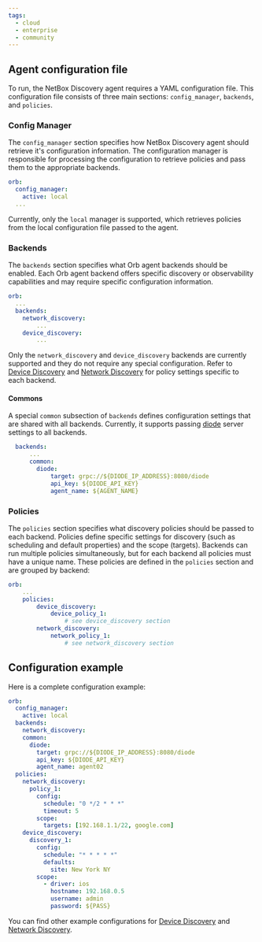 ```yaml
---
tags:
  - cloud
  - enterprise
  - community
---
```


## Agent configuration file
To run, the NetBox Discovery agent requires a YAML configuration file. This configuration file consists of three main sections: `config_manager`, `backends`, and `policies`.


### Config Manager
The `config_manager` section specifies how NetBox Discovery agent should retrieve it's configuration information. The configuration manager is responsible for processing the configuration to retrieve policies and pass them to the appropriate backends.

```yaml
orb:
  config_manager:
    active: local
  ...
```

Currently, only the `local` manager is supported, which retrieves policies from the local configuration file passed to the agent.

### Backends
The `backends` section specifies what Orb agent backends should be enabled. Each Orb agent backend offers specific discovery or observability capabilities and may require specific configuration information.  

```yaml
orb:
  ...
  backends:
    network_discovery:
        ...
    device_discovery:
        ...
```
Only the `network_discovery` and `device_discovery` backends are currently supported and they do not require any special configuration. Refer to [Device Discovery](device_discovery.md) and [Network Discovery](network_discovery.md) for policy settings specific to each backend. 

#### Commons
A special `common` subsection of `backends` defines configuration settings that are shared with all backends. Currently, it supports passing [diode](https://github.com/netboxlabs/diode) server settings to all backends.

```yaml
  backends:
      ...
      common:
        diode:
            target: grpc://${DIODE_IP_ADDRESS}:8080/diode
            api_key: ${DIODE_API_KEY}
            agent_name: ${AGENT_NAME}
```

### Policies
The `policies` section specifies what discovery policies should be passed to each backend. Policies define specific settings for discovery (such as scheduling and default properties) and the scope (targets). Backends can run multiple policies simultaneously, but for each backend all policies must have a unique name. These policies are defined in the `policies` section and are grouped by backend:

```yaml
orb:
    ...
    policies:
        device_discovery:
            device_policy_1:
                # see device_discovery section
        network_discovery:
            network_policy_1:
                # see network_discovery section
```

## Configuration example
Here is a complete configuration example:

```yaml
orb:
  config_manager:
    active: local
  backends:
    network_discovery:
    common:
      diode:
        target: grpc://${DIODE_IP_ADDRESS}:8080/diode
        api_key: ${DIODE_API_KEY}
        agent_name: agent02
  policies:
    network_discovery:
      policy_1:
        config:
          schedule: "0 */2 * * *"
          timeout: 5
        scope:
          targets: [192.168.1.1/22, google.com]
    device_discovery:
      discovery_1:
        config:
          schedule: "* * * * *"
          defaults:
            site: New York NY
        scope:
          - driver: ios
            hostname: 192.168.0.5
            username: admin
            password: ${PASS}
```

You can find other example configurations for [Device Discovery](device_discovery.md) and [Network Discovery](network_discovery.md).